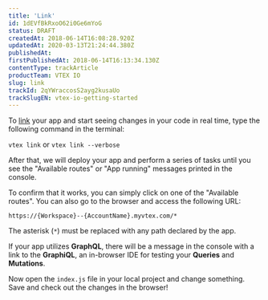```yaml
---
title: 'Link'
id: 1dEVfBkRxoO62i0Ge6mYoG
status: DRAFT
createdAt: 2018-06-14T16:08:28.920Z
updatedAt: 2020-03-13T21:24:44.380Z
publishedAt: 
firstPublishedAt: 2018-06-14T16:13:34.130Z
contentType: trackArticle
productTeam: VTEX IO
slug: link
trackId: 2qYWraccosS2ayg2kusaUo
trackSlugEN: vtex-io-getting-started
---
```


To [link](http://help.vtex.com/en/faq/what-does-linking-an-app-mean) your app and start seeing changes in your code in real time, type the following command in the terminal:

`vtex link` or `vtex link --verbose`

After that, we will deploy your app and perform a series of tasks until you see the "Available routes" or "App running" messages printed in the console.

To confirm that it works, you can simply click on one of the "Available routes". You can also go to the browser and access the following URL:

`https://{Workspace}--{AccountName}.myvtex.com/*`

The asterisk (`*`) must be replaced with any path declared by the app.

If your app utilizes __GraphQL__, there will be a message in the console with a link to the __GraphiQL__, an in-browser IDE for testing your __Queries__ and __Mutations__.

Now open the `index.js` file in your local project and change something. Save and check out the changes in the browser!
